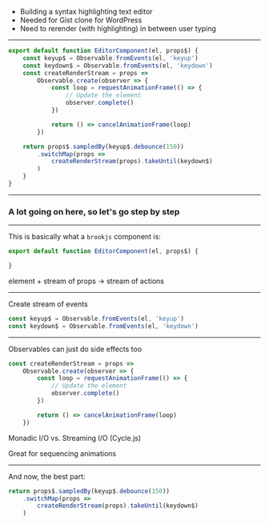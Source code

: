 * Building a syntax highlighting text editor
* Needed for Gist clone for WordPress
* Need to rerender (with highlighting) in between user typing

---

```javascript
export default function EditorComponent(el, props$) {
    const keyup$ = Observable.fromEvents(el, 'keyup')
    const keydown$ = Observable.fromEvents(el, 'keydown')
    const createRenderStream = props =>
        Observable.create(observer => {
            const loop = requestAnimationFrame(() => {
                // Update the element
                observer.complete()
            })

            return () => cancelAnimationFrame(loop)
        })

    return props$.sampledBy(keyup$.debounce(150))
        .switchMap(props =>
            createRenderStream(props).takeUntil(keydown$)
        )
    }
}
```

---

### A lot going on here, so let's go step by step

---

This is basically what a `brookjs` component is:

```javascript
export default function EditorComponent(el, props$) {

}
```

element + stream of props -> stream of actions

---

Create stream of events

```javascript
const keyup$ = Observable.fromEvents(el, 'keyup')
const keydown$ = Observable.fromEvents(el, 'keydown')
```

---

Observables can just do side effects too

```javascript
const createRenderStream = props =>
    Observable.create(observer => {
        const loop = requestAnimationFrame(() => {
            // Update the element
            observer.complete()
        })

        return () => cancelAnimationFrame(loop)
    })
```

Monadic I/O vs. Streaming I/O (Cycle.js)

Great for sequencing animations

---

And now, the best part:

```javascript
return props$.sampledBy(keyup$.debounce(150))
    .switchMap(props =>
        createRenderStream(props).takeUntil(keydown$)
    )
```
